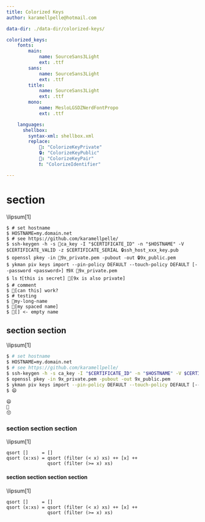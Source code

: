 ```yaml
---
title: Colorized Keys
author: karamellpelle@hotmail.com

data-dir: ./data-dir/colorized-keys/

colorized_keys:
    fonts:
        main:
            name: SourceSans3Light
            ext: .ttf
        sans: 
            name: SourceSans3Light
            ext: .ttf
        title:
            name: SourceSans3Light
            ext: .ttf
        mono:
            name: MesloLGSDZNerdFontPropo
            ext: .ttf

    languages:
      shellbox:
        syntax-xml: shellbox.xml
        replace:
            🔑: "ColorizeKeyPrivate"
            🔒: "ColorizeKeyPublic"
            🔐: "ColorizeKeyPair"
            ❗: "ColorizeIdentifier"

---
```




# section
\lipsum[1]


```shellbox
$ # set hostname
$ HOSTNAME=my.domain.net 
$ # see https://github.com/karamellpelle/ 
$ ssh-keygen -h -s 🔑ca_key -I "$CERTIFICATE_ID" -n "$HOSTNAME" -V $CERTIFICATE_VALID -z $CERTIFICATE_SERIAL 🔒ssh_host_xxx_key.pub
$ openssl pkey -in 🔑9x_private.pem -pubout -out 🔒9x_public.pem
$ ykman piv keys import --pin-policy DEFAULT --touch-policy DEFAULT [--password <password>] ❗9X 🔑9x_private.pem
$ ls ❗[this is secret] 🔑[9x is also private]
$ # comment
$ 🔐[can this] work?
$ # testing
$ 🔑my-long-name
$ 🔑[my spaced name]
$ 🔑[] <- empty name
```


## section section
\lipsum[1]

```sh
$ # set hostname
$ HOSTNAME=my.domain.net 
$ # see https://github.com/karamellpelle/ 
$ ssh-keygen -h -s ca_key -I "$CERTIFICATE_ID" -n "$HOSTNAME" -V $CERTIFICATE_VALID -z $CERTIFICATE_SERIAL ssh_host_xxx_key.pub
$ openssl pkey -in 9x_private.pem -pubout -out 9x_public.pem
$ ykman piv keys import --pin-policy DEFAULT --touch-policy DEFAULT [--password <password>] 9X 9x_private.pem
$ 😄 
```

```default
😄 
🤗
😚
```


### section section section
\lipsum[1]

~~~~ {#mycode .haskell .numberLines startFrom="100"}
qsort []     = []
qsort (x:xs) = qsort (filter (< x) xs) ++ [x] ++
               qsort (filter (>= x) xs)
~~~~~~~~~~~~~~~~~~~~~~~~~~~~~~~~~~~~~~~~~~~~~~~~~


#### section section section section
\lipsum[1]

~~~~ {#mycode .haskell .numberLines startFrom="100"}
qsort []     = []
qsort (x:xs) = qsort (filter (< x) xs) ++ [x] ++
               qsort (filter (>= x) xs)
~~~~~~~~~~~~~~~~~~~~~~~~~~~~~~~~~~~~~~~~~~~~~~~~~
